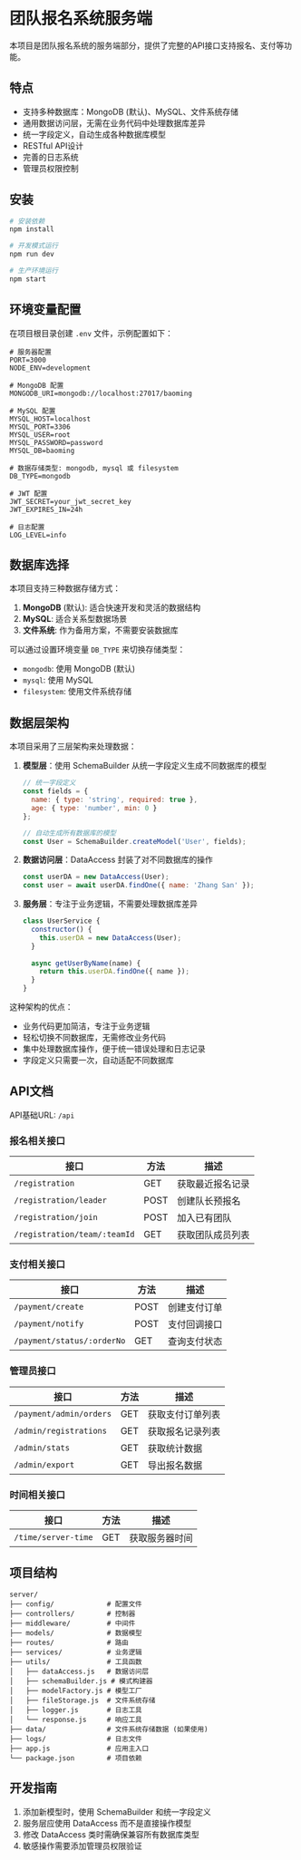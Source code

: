 # 团队报名系统服务端

本项目是团队报名系统的服务端部分，提供了完整的API接口支持报名、支付等功能。

## 特点

- 支持多种数据库：MongoDB (默认)、MySQL、文件系统存储
- 通用数据访问层，无需在业务代码中处理数据库差异
- 统一字段定义，自动生成各种数据库模型
- RESTful API设计
- 完善的日志系统
- 管理员权限控制

## 安装

```bash
# 安装依赖
npm install

# 开发模式运行
npm run dev

# 生产环境运行
npm start
```

## 环境变量配置

在项目根目录创建 `.env` 文件，示例配置如下：

```
# 服务器配置
PORT=3000
NODE_ENV=development

# MongoDB 配置
MONGODB_URI=mongodb://localhost:27017/baoming

# MySQL 配置
MYSQL_HOST=localhost
MYSQL_PORT=3306
MYSQL_USER=root
MYSQL_PASSWORD=password
MYSQL_DB=baoming

# 数据存储类型: mongodb, mysql 或 filesystem
DB_TYPE=mongodb

# JWT 配置
JWT_SECRET=your_jwt_secret_key
JWT_EXPIRES_IN=24h

# 日志配置
LOG_LEVEL=info
```

## 数据库选择

本项目支持三种数据存储方式：

1. **MongoDB** (默认): 适合快速开发和灵活的数据结构
2. **MySQL**: 适合关系型数据场景
3. **文件系统**: 作为备用方案，不需要安装数据库

可以通过设置环境变量 `DB_TYPE` 来切换存储类型：
- `mongodb`: 使用 MongoDB (默认)
- `mysql`: 使用 MySQL
- `filesystem`: 使用文件系统存储

## 数据层架构

本项目采用了三层架构来处理数据：

1. **模型层**：使用 SchemaBuilder 从统一字段定义生成不同数据库的模型
   ```javascript
   // 统一字段定义
   const fields = {
     name: { type: 'string', required: true },
     age: { type: 'number', min: 0 }
   };
   
   // 自动生成所有数据库的模型
   const User = SchemaBuilder.createModel('User', fields);
   ```

2. **数据访问层**：DataAccess 封装了对不同数据库的操作
   ```javascript
   const userDA = new DataAccess(User);
   const user = await userDA.findOne({ name: 'Zhang San' });
   ```

3. **服务层**：专注于业务逻辑，不需要处理数据库差异
   ```javascript
   class UserService {
     constructor() {
       this.userDA = new DataAccess(User);
     }
     
     async getUserByName(name) {
       return this.userDA.findOne({ name });
     }
   }
   ```

这种架构的优点：
- 业务代码更加简洁，专注于业务逻辑
- 轻松切换不同数据库，无需修改业务代码
- 集中处理数据库操作，便于统一错误处理和日志记录
- 字段定义只需要一次，自动适配不同数据库

## API文档

API基础URL: `/api`

### 报名相关接口

| 接口 | 方法 | 描述 |
|------|------|------|
| `/registration` | GET | 获取最近报名记录 |
| `/registration/leader` | POST | 创建队长预报名 |
| `/registration/join` | POST | 加入已有团队 |
| `/registration/team/:teamId` | GET | 获取团队成员列表 |

### 支付相关接口

| 接口 | 方法 | 描述 |
|------|------|------|
| `/payment/create` | POST | 创建支付订单 |
| `/payment/notify` | POST | 支付回调接口 |
| `/payment/status/:orderNo` | GET | 查询支付状态 |

### 管理员接口

| 接口 | 方法 | 描述 |
|------|------|------|
| `/payment/admin/orders` | GET | 获取支付订单列表 |
| `/admin/registrations` | GET | 获取报名记录列表 |
| `/admin/stats` | GET | 获取统计数据 |
| `/admin/export` | GET | 导出报名数据 |

### 时间相关接口

| 接口 | 方法 | 描述 |
|------|------|------|
| `/time/server-time` | GET | 获取服务器时间 |

## 项目结构

```
server/
├── config/             # 配置文件
├── controllers/        # 控制器
├── middleware/         # 中间件
├── models/             # 数据模型
├── routes/             # 路由
├── services/           # 业务逻辑
├── utils/              # 工具函数
│   ├── dataAccess.js   # 数据访问层
│   ├── schemaBuilder.js # 模式构建器
│   ├── modelFactory.js # 模型工厂
│   ├── fileStorage.js  # 文件系统存储
│   ├── logger.js       # 日志工具
│   └── response.js     # 响应工具
├── data/               # 文件系统存储数据 (如果使用)
├── logs/               # 日志文件
├── app.js              # 应用主入口
└── package.json        # 项目依赖
```

## 开发指南

1. 添加新模型时，使用 SchemaBuilder 和统一字段定义
2. 服务层应使用 DataAccess 而不是直接操作模型
3. 修改 DataAccess 类时需确保兼容所有数据库类型
4. 敏感操作需要添加管理员权限验证
